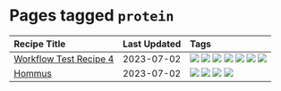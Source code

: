 # Pages tagged `protein`

|Recipe Title|Last Updated|Tags
|:---|:---|:---|
|[Workflow Test Recipe 4](../recipes/workflowtestrecipe4.md)|2023-07-02|[![](https://img.shields.io/badge/tag-baked-1d5152)](../tags/baked.md) [![](https://img.shields.io/badge/tag-fast_food-42963a)](../tags/fast_food.md) [![](https://img.shields.io/badge/tag-grilled-f47a18)](../tags/grilled.md) [![](https://img.shields.io/badge/tag-italian-9d5b24)](../tags/italian.md) [![](https://img.shields.io/badge/tag-protein-e5c1d4)](../tags/protein.md) [![](https://img.shields.io/badge/tag-sides-208450)](../tags/sides.md) [![](https://img.shields.io/badge/tag-snack-9acea8)](../tags/snack.md)|
|[Hommus](../recipes/hommus.md)|2023-07-02|[![](https://img.shields.io/badge/tag-healthy-062ab)](../tags/healthy.md) [![](https://img.shields.io/badge/tag-messy-517a72)](../tags/messy.md) [![](https://img.shields.io/badge/tag-protein-e5c1d4)](../tags/protein.md) [![](https://img.shields.io/badge/tag-tricky-10cdd6)](../tags/tricky.md)|